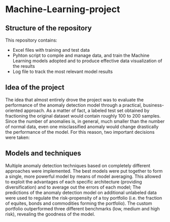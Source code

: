 # Machine-Learning-project

## Structure of the repository
This repository contains:
- Excel files with training and test data
- Pyhton script to compile and manage data, and train the Machine Learning models adopted and to produce effective data visualization of the results
- Log file to track the most relevant model results

## Idea of the project
The idea that almost entirely drove the project was to evaluate the performance of the anomaly detection model through a practical, business-oriented approach. As a matter of fact, a labeled test set obtained by fractioning the original dataset would contain roughly 100 to 200 samples. Since the number of anomalies is, in general, much smaller than the number of normal data, even one misclassified anomaly would change drastically the performance of the model. For this reason, two important decisions were taken:

## Models and techniques
Multiple anomaly detection techniques based on completely different approaches were implemented. The best models were put together to form a single, more powerful model by means of model averaging. This allowed to exploit the advantages of each specific architecture (providing diversification) and to average out the errors of each model;
The predictions of the anomaly detection model on additional unlabeled data were used to regulate the risk-propensity of a toy portfolio (i.e. the fraction of equites, bonds and commodities forming the portfolio). The custom portfolio outperformed three different benchmarks (low, medium and high risk), revealing the goodness of the model.
